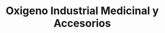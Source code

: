 ---
title: "Oxigeno Industrial Medicinal y Accesorios"
url: /oaxaca-de-juarez/oxigeno-industrial-medicinal-y-accesorios/
shop: suministros médicos
---